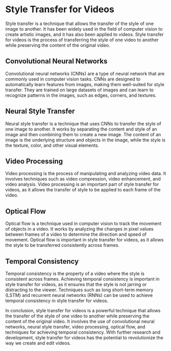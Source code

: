 # Style Transfer for Videos

Style transfer is a technique that allows the transfer of the style of one image to another. It has been widely used in the field of computer vision to create artistic images, and it has also been applied to videos. Style transfer for videos is the process of transferring the style of one video to another while preserving the content of the original video.

## Convolutional Neural Networks

Convolutional neural networks (CNNs) are a type of neural network that are commonly used in computer vision tasks. CNNs are designed to automatically learn features from images, making them well-suited for style transfer. They are trained on large datasets of images and can learn to recognize patterns in the images, such as edges, corners, and textures.

## Neural Style Transfer

Neural style transfer is a technique that uses CNNs to transfer the style of one image to another. It works by separating the content and style of an image and then combining them to create a new image. The content of an image is the underlying structure and objects in the image, while the style is the texture, color, and other visual elements.

## Video Processing

Video processing is the process of manipulating and analyzing video data. It involves techniques such as video compression, video enhancement, and video analysis. Video processing is an important part of style transfer for videos, as it allows the transfer of style to be applied to each frame of the video.

## Optical Flow

Optical flow is a technique used in computer vision to track the movement of objects in a video. It works by analyzing the changes in pixel values between frames of a video to determine the direction and speed of movement. Optical flow is important in style transfer for videos, as it allows the style to be transferred consistently across frames.

## Temporal Consistency

Temporal consistency is the property of a video where the style is consistent across frames. Achieving temporal consistency is important in style transfer for videos, as it ensures that the style is not jarring or distracting to the viewer. Techniques such as long short-term memory (LSTM) and recurrent neural networks (RNNs) can be used to achieve temporal consistency in style transfer for videos.

In conclusion, style transfer for videos is a powerful technique that allows the transfer of the style of one video to another while preserving the content of the original video. It involves the use of convolutional neural networks, neural style transfer, video processing, optical flow, and techniques for achieving temporal consistency. With further research and development, style transfer for videos has the potential to revolutionize the way we create and edit videos.
